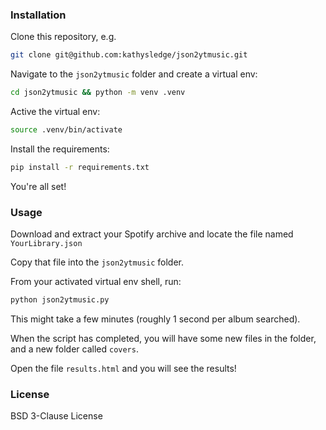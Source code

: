 ### Installation

Clone this repository, e.g.

```bash
git clone git@github.com:kathysledge/json2ytmusic.git
```

Navigate to the `json2ytmusic` folder and create a virtual env:

```bash
cd json2ytmusic && python -m venv .venv
```

Active the virtual env:

```bash
source .venv/bin/activate
```

Install the requirements:

```bash
pip install -r requirements.txt
```

You're all set!

### Usage

Download and extract your Spotify archive and locate the file named `YourLibrary.json`

Copy that file into the `json2ytmusic` folder.

From your activated virtual env shell, run:

```bash
python json2ytmusic.py
```

This might take a few minutes (roughly 1 second per album searched).

When the script has completed, you will have some new files in the folder, and a new folder called `covers`.

Open the file `results.html` and you will see the results!

### License

BSD 3-Clause License
